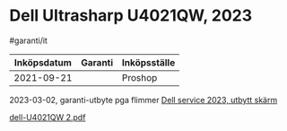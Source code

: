 # Dell Ultrasharp U4021QW, 2023
#garanti/it

| Inköpsdatum | Garanti | Inköpsställe |
|-------------|---------|--------------|
| 2021-09-21  |         | Proshop      |

2023-03-02, garanti-utbyte pga flimmer
[Dell service 2023, utbytt skärm](bear://x-callback-url/open-note?id=558B731C-1C37-48AD-A4C6-51795543B303&show_window=yes&new_window=yes)

[dell-U4021QW 2.pdf](Dell%20Ultrasharp%20U4021QW,%202023/dell-U4021QW%202.pdf)<!-- {"preview":"true","embed":"true","width":318} -->